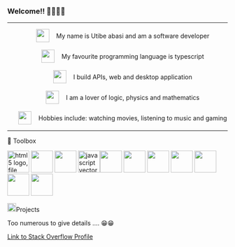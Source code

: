 ### Welcome!! 👋🏾👋🏾
<hr/>
<ul>
 <li style="display: flex; align-items:center; justify-content:center; gap: 1rem; list-style: none;">
  <img  src="https://cdn-icons-png.flaticon.com/128/1049/1049443.png" width="30" height="30"/>
  <span style="">My name is Utibe abasi and am a software developer</span>
 </li>
 <br/>
 <li style="display: flex; align-items:center; justify-content:center; gap: 1rem; list-style: none;">
    <img src="https://cdn-icons-png.flaticon.com/128/5968/5968381.png" width="30" height="30"/>
   <span style="" > My favourite programming language is typescript</span>
  </li>
  <br/>
  <li style="display: flex; align-items:center; justify-content:center; gap: 1rem; list-style: none;">
   <img  src="https://cdn-icons-png.flaticon.com/128/7328/7328746.png" width="30" height="30"/>
  <span style="" >I build APIs, web and desktop application</span>
 </li>
  <br/>
  <li style="display: flex; align-items:center; justify-content:center; gap: 1rem; list-style: none;">
    <img src="https://cdn-icons-png.flaticon.com/128/7773/7773975.png" width="30" height="30"/>
   <span>I am a lover of logic, physics and mathematics</span>
 </li>
  <br/>
 <li style="display: flex; align-items:center; justify-content:center; gap: 1rem; list-style: none;">
    <img src="https://cdn-icons-png.flaticon.com/128/3655/3655721.png" width="30" height="30"/>
   <span>Hobbies include: watching movies, listening to music and gaming</span>
 </li>
</ul>
<hr/>

🧰 Toolbox 
<p><img src="https://www.freepnglogos.com/uploads/html5-logo-png/html5-logo-file-html-shiny-icon-svg-wikimedia-commons-11.png" width="50" alt="html5 logo, file html <img src="https://www.freepnglogos.com/uploads/html5-logo-png/html5-logo-file-html-shiny-icon-svg-wikimedia-commons-11.png" width="50" height="50" alt="html5 logo, file html shiny icon svg wikimedia commons" /> <img src="https://iconape.com/wp-content/files/dj/370768/svg/370768.svg" width="50" height="50"/> <img src="https://iconape.com/wp-content/files/un/371197/svg/371197.svg" width="50" height="50"/> <img src="https://www.freepnglogos.com/uploads/javascript-png/javascript-vector-logo-yellow-png-transparent-javascript-vector-12.png" width="50" height="50" alt="javascript vector logo yellow png transparent javascript vector" /><img src="https://iconape.com/wp-content/files/fh/110909/svg/typescript.svg" width="50" height="50"/>  <img src="https://iconape.com/wp-content/files/xn/371621/svg/371621.svg" width="50" height="50"/>
  <img src="https://iconape.com/wp-content/files/fo/371358/svg/371358.svg" width="50" height="50"/>  <img src="https://iconape.com/wp-content/files/ec/371378/svg/371378.svg" width="50" height="50"/>  <img src="https://iconape.com/wp-content/files/fe/83764/svg/nodejs-1.svg" width="50" height="50"/> <img src="https://iconape.com/wp-content/files/sw/371233/svg/371233.svg" height="50" width="50"/> <img src="https://iconape.com/wp-content/files/im/64767/svg/git.svg" height="50" width="50"/></p>

  <p> <img src="https://iconape.com/wp-content/files/kd/121943/svg/Microsoft_Project__2019-present_.svg" height="20" width="20"/>Projects </p>
  <p>Too numerous to give details .... 😁😁 </p>
  <p><a href="https://stackoverflow.com/users/18433959/xlaez-kamou">Link to Stack Overflow Profile</a></p>
